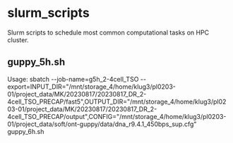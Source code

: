 # slurm_scripts
Slurm scripts to schedule most common computational tasks on HPC cluster.



## guppy_5h.sh
Usage:
sbatch --job-name=g5h_2-4cell_TSO --export=INPUT_DIR="/mnt/storage_4/home/klug3/pl0203-01/project_data/MK/20230817/20230817_DR_2-4cell_TSO_PRECAP/fast5",OUTPUT_DIR="/mnt/storage_4/home/klug3/pl0203-01/project_data/MK/20230817/20230817_DR_2-4cell_TSO_PRECAP/output",CONFIG="/mnt/storage_4/home/klug3/pl0203-01/project_data/soft/ont-guppy/data/dna_r9.4.1_450bps_sup.cfg" guppy_6h.sh
